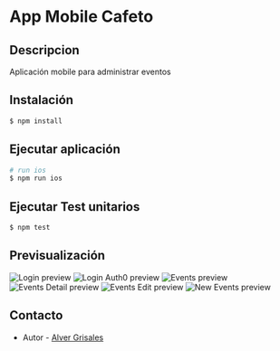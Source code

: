 # App Mobile Cafeto

## Descripcion

Aplicación mobile para administrar eventos

## Instalación

```bash
$ npm install
```

## Ejecutar aplicación

```bash
# run ios
$ npm run ios 
```

## Ejecutar Test unitarios
```bash
$ npm test
```

## Previsualización

![Login preview](./design/login.png)
![Login Auth0 preview](./design/auth0.png)
![Events preview](./design/events.png)
![Events Detail preview](./design/event-detail.png)
![Events Edit preview](./design/event-edit.png)
![New Events preview](./design/new-event.png)

## Contacto
- Autor - [Alver Grisales](https://twitter.com/23Alver)
